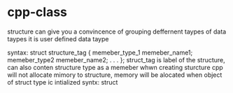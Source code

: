 # cpp-class
structure can give you a convincence of grouping deffernent taypes of data taypes
it is user defined data taype 

syntax:
struct structure_tag {
    memeber_type_1 memeber_name1;
    memeber_type2 memeber_name2;
    .
    .
    .
};  struct_tag is label of the structure, can also conten structure type as a memeber whwn creating sturcture cpp will not allocate mimory to structure, memory will be alocated when object of struct type ic intialized 
syntx: struct <Tag> <idf>
